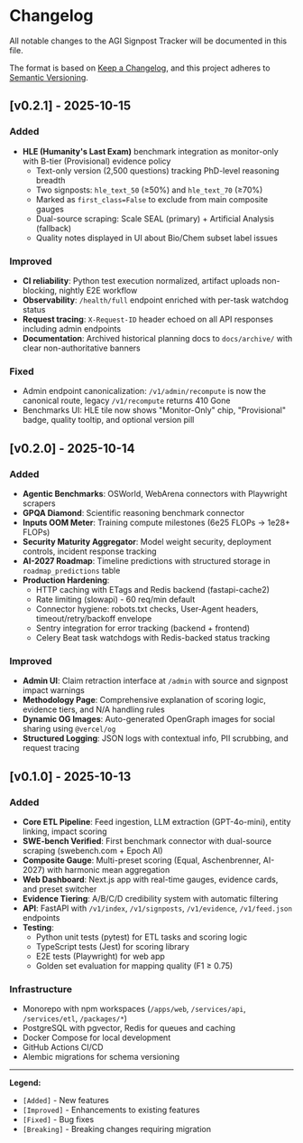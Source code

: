 # Changelog

All notable changes to the AGI Signpost Tracker will be documented in this file.

The format is based on [Keep a Changelog](https://keepachangelog.com/en/1.0.0/),
and this project adheres to [Semantic Versioning](https://semver.org/spec/v2.0.0.html).

## [v0.2.1] - 2025-10-15

### Added
- **HLE (Humanity's Last Exam)** benchmark integration as monitor-only with B-tier (Provisional) evidence policy
  - Text-only version (2,500 questions) tracking PhD-level reasoning breadth
  - Two signposts: `hle_text_50` (≥50%) and `hle_text_70` (≥70%)
  - Marked as `first_class=False` to exclude from main composite gauges
  - Dual-source scraping: Scale SEAL (primary) + Artificial Analysis (fallback)
  - Quality notes displayed in UI about Bio/Chem subset label issues

### Improved
- **CI reliability**: Python test execution normalized, artifact uploads non-blocking, nightly E2E workflow
- **Observability**: `/health/full` endpoint enriched with per-task watchdog status
- **Request tracing**: `X-Request-ID` header echoed on all API responses including admin endpoints
- **Documentation**: Archived historical planning docs to `docs/archive/` with clear non-authoritative banners

### Fixed
- Admin endpoint canonicalization: `/v1/admin/recompute` is now the canonical route, legacy `/v1/recompute` returns 410 Gone
- Benchmarks UI: HLE tile now shows "Monitor-Only" chip, "Provisional" badge, quality tooltip, and optional version pill

## [v0.2.0] - 2025-10-14

### Added
- **Agentic Benchmarks**: OSWorld, WebArena connectors with Playwright scrapers
- **GPQA Diamond**: Scientific reasoning benchmark connector
- **Inputs OOM Meter**: Training compute milestones (6e25 FLOPs → 1e28+ FLOPs)
- **Security Maturity Aggregator**: Model weight security, deployment controls, incident response tracking
- **AI-2027 Roadmap**: Timeline predictions with structured storage in `roadmap_predictions` table
- **Production Hardening**:
  - HTTP caching with ETags and Redis backend (fastapi-cache2)
  - Rate limiting (slowapi) - 60 req/min default
  - Connector hygiene: robots.txt checks, User-Agent headers, timeout/retry/backoff envelope
  - Sentry integration for error tracking (backend + frontend)
  - Celery Beat task watchdogs with Redis-backed status tracking

### Improved
- **Admin UI**: Claim retraction interface at `/admin` with source and signpost impact warnings
- **Methodology Page**: Comprehensive explanation of scoring logic, evidence tiers, and N/A handling rules
- **Dynamic OG Images**: Auto-generated OpenGraph images for social sharing using `@vercel/og`
- **Structured Logging**: JSON logs with contextual info, PII scrubbing, and request tracing

## [v0.1.0] - 2025-10-13

### Added
- **Core ETL Pipeline**: Feed ingestion, LLM extraction (GPT-4o-mini), entity linking, impact scoring
- **SWE-bench Verified**: First benchmark connector with dual-source scraping (swebench.com + Epoch AI)
- **Composite Gauge**: Multi-preset scoring (Equal, Aschenbrenner, AI-2027) with harmonic mean aggregation
- **Web Dashboard**: Next.js app with real-time gauges, evidence cards, and preset switcher
- **Evidence Tiering**: A/B/C/D credibility system with automatic filtering
- **API**: FastAPI with `/v1/index`, `/v1/signposts`, `/v1/evidence`, `/v1/feed.json` endpoints
- **Testing**: 
  - Python unit tests (pytest) for ETL tasks and scoring logic
  - TypeScript tests (Jest) for scoring library
  - E2E tests (Playwright) for web app
  - Golden set evaluation for mapping quality (F1 ≥ 0.75)

### Infrastructure
- Monorepo with npm workspaces (`/apps/web`, `/services/api`, `/services/etl`, `/packages/*`)
- PostgreSQL with pgvector, Redis for queues and caching
- Docker Compose for local development
- GitHub Actions CI/CD
- Alembic migrations for schema versioning

---

**Legend:**
- `[Added]` - New features
- `[Improved]` - Enhancements to existing features
- `[Fixed]` - Bug fixes
- `[Breaking]` - Breaking changes requiring migration

